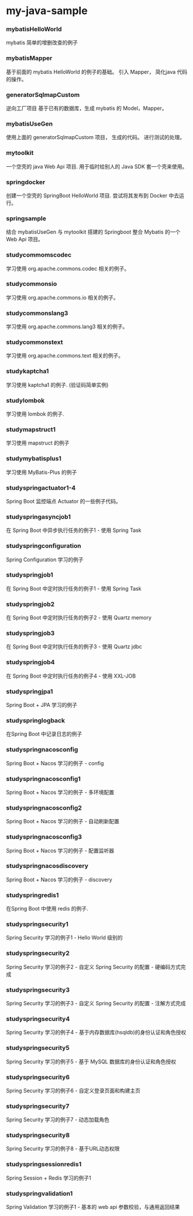 # my-java-sample




### mybatisHelloWorld
mybatis 简单的增删改查的例子



### mybatisMapper
基于前面的 mybatis HelloWorld 的例子的基础。
引入 Mapper， 简化java 代码的操作。



### generatorSqlmapCustom
逆向工厂项目
基于已有的数据库，生成 mybatis 的 Model，Mapper。



### mybatisUseGen
使用上面的 generatorSqlmapCustom 项目， 生成的代码。
进行测试的处理。





### mytoolkit
一个空壳的 java Web Api 项目.
用于临时给别人的 Java SDK 套一个壳来使用。



### springdocker
创建一个空壳的 SpringBoot HelloWorld 项目.
尝试将其发布到 Docker 中去运行。



### springsample
结合 mybatisUseGen 与 mytoolkit
搭建的 Springboot 整合 Mybatis 的一个 Web Api 项目。



### studycommomscodec
学习使用 org.apache.commons.codec 相关的例子。


### studycommonsio
学习使用 org.apache.commons.io 相关的例子。


### studycommonslang3
学习使用 org.apache.commons.lang3 相关的例子。

### studycommonstext
学习使用 org.apache.commons.text 相关的例子。




### studykaptcha1
学习使用 kaptcha1 的例子. (验证码简单实例)



### studylombok
学习使用 lombok 的例子.


### studymapstruct1
学习使用 mapstruct 的例子



### studymybatisplus1
学习使用 MyBatis-Plus 的例子




### studyspringactuator1-4
Spring Boot 监控端点 Actuator 的一些例子代码。




### studyspringasyncjob1
在 Spring Boot 中异步执行任务的例子1 - 使用 Spring Task




### studyspringconfiguration
Spring Configuration 学习的例子 


### studyspringjob1
在 Spring Boot 中定时执行任务的例子1 - 使用 Spring Task 


### studyspringjob2
在 Spring Boot 中定时执行任务的例子2 - 使用 Quartz memory


### studyspringjob3
在 Spring Boot 中定时执行任务的例子3 - 使用  Quartz jdbc


### studyspringjob4
在 Spring Boot 中定时执行任务的例子4 - 使用 XXL-JOB



### studyspringjpa1
Spring Boot + JPA 学习的例子 



### studyspringlogback
在Spring Boot 中记录日志的例子 



### studyspringnacosconfig
Spring Boot + Nacos 学习的例子 - config

### studyspringnacosconfig1
Spring Boot + Nacos 学习的例子 - 多环境配置

### studyspringnacosconfig2
Spring Boot + Nacos 学习的例子 - 自动刷新配置

### studyspringnacosconfig3
Spring Boot + Nacos 学习的例子 -  配置监听器

### studyspringnacosdiscovery
Spring Boot + Nacos 学习的例子 - discovery




### studyspringredis1
在Spring Boot 中使用 redis 的例子.



### studyspringsecurity1
Spring Security 学习的例子1 - Hello World 级别的


### studyspringsecurity2
Spring Security 学习的例子2 - 自定义 Spring Security 的配置 - 硬编码方式完成


### studyspringsecurity3
Spring Security 学习的例子3 - 自定义 Spring Security 的配置 - 注解方式完成


### studyspringsecurity4
Spring Security 学习的例子4 - 基于内存数据库(hsqldb)的身份认证和角色授权


### studyspringsecurity5
Spring Security 学习的例子5 - 基于 MySQL 数据库的身份认证和角色授权


### studyspringsecurity6
Spring Security 学习的例子6 - 自定义登录页面和构建主页


### studyspringsecurity7
Spring Security 学习的例子7 - 动态加载角色


### studyspringsecurity8
Spring Security 学习的例子8 - 基于URL动态权限



### studyspringsessionredis1
Spring  Session + Redis 学习的例子1


### studyspringvalidation1
Spring Validation 学习的例子1 - 基本的 web api 参数校验，与通用返回结果


